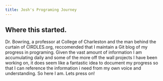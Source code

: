 ```yaml
---
title: Josh's Programing Journey
---
```


## Where this started.

Dr. Bowring, a professor at College of Charleston  and the man behind the curtain of CIRDLES.org, reccomended that I maintain a Git blog of my progress in programing. Given the vast amount of information I am accumulating daily and some of the more off the wall projects I have been working on, it does seem like a fantastic idea to document my progress so that I can reference the information i need from my own voice and understanding. So here I am. Lets press on!
